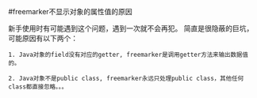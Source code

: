 #freemarker不显示对象的属性值的原因

新手使用时有可能遇到这个问题，遇到一次就不会再犯。
简直是很隐蔽的巨坑，可能原因有以下两个：

	1. Java对象的field没有对应的getter, freemarker是调用getter方法来输出数据值的。

	2. Java对象不是public class, freemarker永远只处理public class，其他任何class都直接忽略。。。